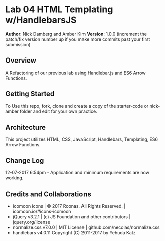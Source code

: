 # Lab 04 HTML Templating w/HandlebarsJS

**Author**: Nick Damberg and Amber Kim
**Version**: 1.0.0 (increment the patch/fix version number up if you make more commits past your first submission)

## Overview
A Refactoring of our previous lab using Handlebar.js and ES6 Arrow Functions.

## Getting Started
To Use this repo, fork, clone and create a copy of the starter-code or nick-amber folder and edit for your own practice.

## Architecture
This project utilizes HTML, CSS, JavaScript, Handlebars, Templating, ES6 Arrow Functions.

## Change Log
12-07-2017 6:54pm - Application and minimum requirements are now working.

## Credits and Collaborations
* icomoon icons | © 2017 Roonas. All Rights Reserved. | icomoon.io/#icons-icomoon
* jQuery v3.2.1 | (c) JS Foundation and other contributors | jquery.org/license
* normalize.css v7.0.0 | MIT License | github.com/necolas/normalize.css
* handlebars v4.0.11 Copyright (C) 2011-2017 by Yehuda Katz
